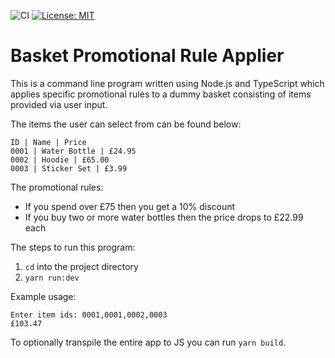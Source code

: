 ![CI](https://github.com/KyranRana/basket-promotional-rules-applier-node-typescript/workflows/CI/badge.svg)
[![License: MIT](https://img.shields.io/badge/License-MIT-yellow.svg)](https://opensource.org/licenses/MIT)

# Basket Promotional Rule Applier

This is a command line program written using Node.js and TypeScript which applies specific promotional rules to a dummy basket consisting of items provided via user input. 

The items the user can select from can be found below:

```
ID | Name | Price
0001 | Water Bottle | £24.95
0002 | Hoodie | £65.00
0003 | Sticker Set | £3.99
```

The promotional rules:
- If you spend over £75 then you get a 10% discount
- If you buy two or more water bottles then the price drops to £22.99 each

The steps to run this program:
1. `cd` into the project directory
1. `yarn run:dev`

Example usage:

```
Enter item ids: 0001,0001,0002,0003
£103.47
```

To optionally transpile the entire app to JS you can run `yarn build`.
